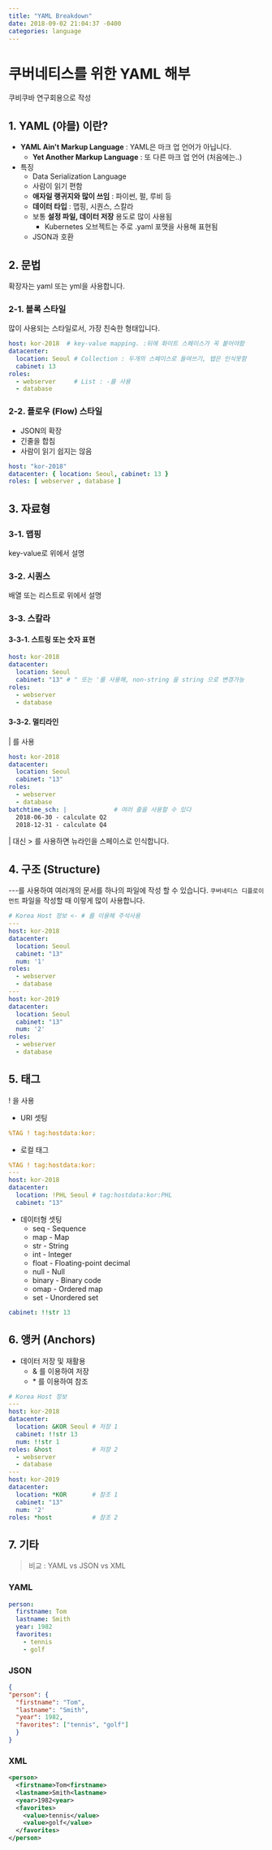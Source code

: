 ```yaml
---
title: "YAML Breakdown"
date: 2018-09-02 21:04:37 -0400
categories: language
---
```

# 쿠버네티스를 위한 YAML 해부

쿠비쿠바 연구회용으로 작성

## 1. YAML (야믈) 이란?

- **YAML Ain't Markup Language** :
YAML은 마크 업 언어가 아닙니다.
  - **Yet Another Markup Language** : 또 다른 마크 업 언어 (처음에는..)
- 특징
  - Data Serialization Language
  - 사람이 읽기 편함
  - **애자일 랭귀지와 많이 쓰임** : 파이썬, 펄, 루비 등
  - **데이터 타입** : 맵핑, 시퀀스, 스칼라
  - 보통 **설정 파일, 데이터 저장** 용도로 많이 사용됨
    - Kubernetes 오브젝트는 주로 .yaml 포맷을 사용해 표현됨
  - JSON과 호환

## 2. 문법

확장자는 yaml 또는 yml을 사용합니다.

### 2-1. 블록 스타일

많이 사용되는 스타일로서, 가장 친숙한 형태입니다.


```yaml
host: kor-2018  # key-value mapping. :뒤에 화이트 스페이스가 꼭 붙어야함
datacenter:
  location: Seoul # Collection : 두개의 스페이스로 들여쓰기, 탭은 인식못함
  cabinet: 13
roles:
  - webserver     # List : -를 사용
  - database
```

### 2-2. 플로우 (Flow) 스타일

- JSON의 확장
- 긴줄을 합침
- 사람이 읽기 쉽지는 않음

```yaml
host: "kor-2018"
datacenter: { location: Seoul, cabinet: 13 }
roles: [ webserver , database ]
```

## 3. 자료형

### 3-1. 맵핑

key-value로 위에서 설명

### 3-2. 시퀀스

배열 또는 리스트로 위에서 설명

### 3-3. 스칼라

#### 3-3-1. 스트링 또는 숫자 표현

```yaml
host: kor-2018
datacenter:
  location: Seoul
  cabinet: "13" # " 또는 '를 사용해, non-string 을 string 으로 변경가능
roles:
  - webserver
  - database
```

#### 3-3-2. 멀티라인

| 를 사용

```yaml
host: kor-2018
datacenter:
  location: Seoul
  cabinet: "13"
roles:
  - webserver
  - database
batchtime_sch: |             # 여러 줄을 사용할 수 있다
  2018-06-30 - calculate Q2
  2018-12-31 - calculate Q4
```

| 대신 \> 를 사용하면 뉴라인을 스페이스로 인식합니다.

## 4. 구조 (Structure)

---를 사용하여 여러개의 문서를 하나의 파일에 작성 할 수 있습니다.
`쿠버네티스 디플로이먼트` 파일을 작성할 때 이렇게 많이 사용합니다.


```yaml
# Korea Host 정보 <- # 를 이용해 주석사용
---
host: kor-2018
datacenter:
  location: Seoul
  cabinet: "13"
  num: '1'
roles:
  - webserver
  - database
---
host: kor-2019
datacenter:
  location: Seoul
  cabinet: "13"
  num: '2'
roles:
  - webserver
  - database
```

## 5. 태그

! 을 사용

- URI 셋팅

```yaml
%TAG ! tag:hostdata:kor:
```

- 로컬 태그

```yaml
%TAG ! tag:hostdata:kor:
---
host: kor-2018
datacenter:
  location: !PHL Seoul # tag:hostdata:kor:PHL
  cabinet: "13"
```

- 데이터형 셋팅
  - seq - Sequence
  - map - Map
  - str - String
  - int - Integer
  - float - Floating-point decimal
  - null - Null
  - binary - Binary code
  - omap - Ordered map
  - set - Unordered set


```YAML
cabinet: !!str 13
```

## 6. 앵커 (Anchors)

- 데이터 저장 및 재활용
  - & 를 이용하여 저장
  - \* 를 이용하여 참조

```yaml
# Korea Host 정보
---
host: kor-2018
datacenter:
  location: &KOR Seoul # 저장 1
  cabinet: !!str 13
  num: !!str 1
roles: &host           # 저장 2
  - webserver
  - database
---
host: kor-2019
datacenter:
  location: *KOR       # 참조 1
  cabinet: "13"
  num: '2'
roles: *host           # 참조 2
```

## 7. 기타

> 비교 : YAML vs JSON vs XML

### YAML
```YAML
person:
  firstname: Tom
  lastname: Smith
  year: 1982
  favorites:
    - tennis
    - golf
```

### JSON

```json
{
"person": {
  "firstname": "Tom",
  "lastname": "Smith",
  "year": 1982,
  "favorites": ["tennis", "golf"]
  }
}
```

### XML

```xml
<person>
  <firstname>Tom<firstname>
  <lastname>Smith<lastname>
  <year>1982<year>
  <favorites>
    <value>tennis</value>
    <value>golf</value>
  </favorites>
</person>
```
